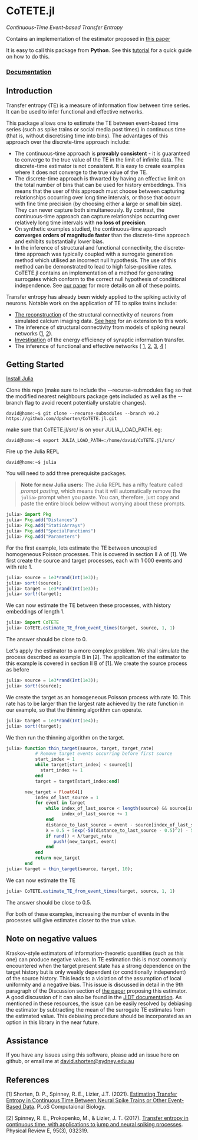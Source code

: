 # CoTETE.jl
*Continuous-Time Event-based Transfer Entropy*

Contains an implementation of the estimator proposed in [this paper](https://doi.org/10.1371/journal.pcbi.1008054)

It is easy to call this package from **Python**. See this [tutorial](https://dpshorten.github.io/CoTETE.jl/docs/build/quickStartPython/) for a quick guide on how to do this.

### [Documentation](https://dpshorten.github.io/CoTETE.jl/docs/build/index.html)

## Introduction

Transfer entropy (TE) is a measure of information flow between time series. It can be used to
infer functional and effective networks.

This package allows one to estimate the TE between event-based time series
(such as spike trains or social media post times) in continuous time (that is, without discretising
time into bins). The advantages of this approach over the discrete-time approach include:
* The continuous-time approach is **provably consistent** - it is guaranteed to converge to the true
  value of the TE in the limit of infinite data. The discrete-time estimator is not consistent. It is easy to create examples
  where it does not converge to the true value of the TE.
* The discrete-time approach is thwarted by having an effective limit on the total number of bins
  that can be used for history embeddings. This means that the user of this approach must choose between
  capturing relationships occurring over long time intervals, or those that occurr with fine time precision
  (by choosing either a large or small bin size).
  They can never capture both simultaneously. By contrast, the continuous-time approach can capture
  relationships occurring over relatively long time intervals with **no loss of precision**.
* On synthetic examples studied, the continuous-time approach **converges orders of magnitude faster**
  than the discrete-time approach and exhibits substantially lower bias.
* In the inference of structural and functional connectivity, the discrete-time approach was typically
  coupled with a surrogate generation method which utilised an incorrect null hypothesis. The
  use of this method can be demonstrated to lead to high false-positive rates.
  CoTETE.jl contains an implementation of a method for generating surrogates which conform to the
  correct null hypothesis of conditional independence.
See [our paper](https://doi.org/10.1371/journal.pcbi.1008054) for more details on all of these points.

Transfer entropy has already been widely applied to the spiking activity of neurons.
Notable work on the application of TE to spike trains include:
* [The reconstruction](https://doi.org/10.1371/journal.pcbi.1002653) of the
  structural connectivity of neurons from simulated calcium imaging data.
  [See here](https://doi.org/10.1371/journal.pone.0098842) for an extension to this work.
* The inference of structural connectivity from models of spiking neural networks
  ([1](https://doi.org/10.1007/s10827-013-0443-y), [2](https://doi.org/10.1371/journal.pone.0027431)).
* [Investigation](https://doi.org/10.1371/journal.pcbi.1007226) of the energy efficiency of
  synaptic information transfer.
* The inference of functional and effective networks (
  [1](https://doi.org/10.1523/jneurosci.2177-15.2016),
  [2](https://doi.org/10.1371/journal.pone.0115764),
  [3](https://doi.org/10.1371/journal.pcbi.1004858),
  [4](https://doi.org/10.1103/PhysRevE.90.022721)
  )

## Getting Started

[Install Julia](https://julialang.org/downloads/)

Clone this repo (make sure to include the --recurse-submodules flag so that the modified nearest neighbours
package gets included as well as the --branch flag to avoid recent potentially unstable changes).

```console
david@home:~$ git clone --recurse-submodules --branch v0.2 https://github.com/dpshorten/CoTETE.jl.git
```

make sure that CoTETE.jl/src/ is on your JULIA_LOAD_PATH. eg:

```console
david@home:~$ export JULIA_LOAD_PATH=:/home/david/CoTETE.jl/src/
```

Fire up the Julia REPL

```console
david@home:~$ julia
```
You will need to add three prerequisite packages.

>**Note for new Julia users:** The Julia REPL has a nifty feature called *prompt pasting*, which means that it
> will automatically remove the `julia>` prompt when you paste. You can, therefore, just copy and paste the entire block
> below without worrying about these prompts.

```julia
julia> import Pkg
julia> Pkg.add("Distances")
julia> Pkg.add("StaticArrays")
julia> Pkg.add("SpecialFunctions")
julia> Pkg.add("Parameters")
```
For the first example, lets estimate the TE between uncoupled homogeneous Poisson processes. This
is covered in section II A of [1].
We first create the source and target processes, each with 1 000 events and with rate 1.

```julia
julia> source = 1e3*rand(Int(1e3));
julia> sort!(source);
julia> target = 1e3*rand(Int(1e3));
julia> sort!(target);
```

We can now estimate the TE between these processes, with history embeddings of length 1.

```julia
julia> import CoTETE
julia> CoTETE.estimate_TE_from_event_times(target, source, 1, 1)
```

The answer should be close to 0.

Let's apply the estimator to a more complex problem. We shall simulate the process described as example B
in [2]. The application of the estimator to this example is covered in section II B of [1].
We create the source process as before

```julia
julia> source = 1e3*rand(Int(1e3));
julia> sort!(source);
```

We create the target as an homogeneous Poisson process with rate 10. This rate has to be larger than the largest rate
achieved by the rate function in our example, so that the thinning algorithm can operate.

```julia
julia> target = 1e3*rand(Int(1e4));
julia> sort!(target);
```

We then run the thinning algorithm on the target.

```julia
julia> function thin_target(source, target, target_rate)
           # Remove target events occurring before first source
    	   start_index = 1
    	   while target[start_index] < source[1]
           	 start_index += 1
    	   end
    	   target = target[start_index:end]

	   new_target = Float64[]
    	   index_of_last_source = 1
    	   for event in target
               while index_of_last_source < length(source) && source[index_of_last_source + 1] < event
               	     index_of_last_source += 1
               end
               distance_to_last_source = event - source[index_of_last_source]
               λ = 0.5 + 5exp(-50(distance_to_last_source - 0.5)^2) - 5exp(-50(-0.5)^2)
               if rand() < λ/target_rate
               	  push!(new_target, event)
               end
           end
    	   return new_target
       end
julia> target = thin_target(source, target, 10);
```

We can now estimate the TE

```julia
julia> CoTETE.estimate_TE_from_event_times(target, source, 1, 1)
```
The answer should be close to 0.5.

For both of these examples, increasing the number of events in the processes will give estimates closer to the true value.

## Note on negative values

Kraskov-style estimators of information-theoretic quantities (such as this one) can produce negative values. In TE estimation this is most commonly encountered when the target present state has a strong dependence on the target history but is only weakly dependent (or conditionally independent) of the source history. This leads to a violation of the assumption of local uniformity and a negative bias. This issue is discussed in detail in the 9th paragraph of the Discussion section of [the paper](https://doi.org/10.1371/journal.pcbi.1008054) proposing this estimator. A good discussion of it can also be found in the [JIDT documentation](https://github.com/jlizier/jidt/wiki/FAQs#what-does-it-mean-if-i-get-negative-results-from-a-kraskov-stoegbauer-grassberger-estimator). As mentioned in these resources, the issue can be easily resolved by debiasing the estimator by subtracting the mean of the surrogate TE estimates from the estimated value. This debiasing procedure should be incorporated as an option in this library in the near future.

## Assistance

If you have any issues using this software, please add an issue here on github, or email me at david.shorten@sydney.edu.au

## References

[1] Shorten, D. P., Spinney, R. E., Lizier, J.T. (2021). [Estimating Transfer Entropy in Continuous Time Between Neural Spike Trains or Other Event-Based Data](https://doi.org/10.1371/journal.pcbi.1008054). PLoS Computaional Biology.

[2] Spinney, R. E., Prokopenko, M., & Lizier, J. T. (2017). [Transfer entropy in continuous time, with applications to jump and neural spiking processes](https://doi.org/10.1103/PhysRevE.95.032319). Physical Review E, 95(3), 032319.
